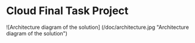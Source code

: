 # Cloud Final Task Project

![Architecture diagram of the solution] (/doc/architecture.jpg "Architecture diagram of the solution")